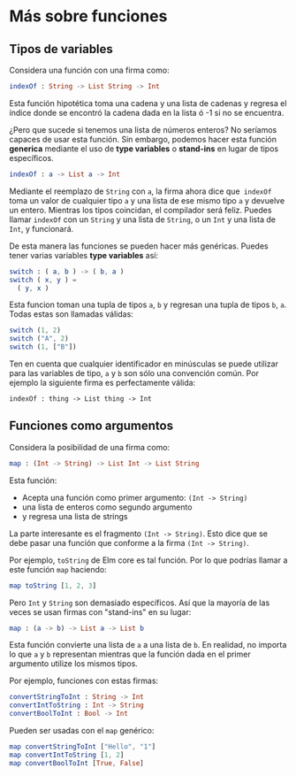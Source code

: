 # Más sobre funciones

## Tipos de variables

Considera una función con una firma como:

```elm
indexOf : String -> List String -> Int
```

Esta función hipotética toma una cadena y una lista de cadenas y regresa el índice donde se encontró la cadena dada en la lista ó -1 si no se encuentra.

¿Pero que sucede si tenemos una lista de números enteros? No seríamos capaces de usar esta función. Sin embargo, podemos hacer esta función __generica__ mediante el uso de __type variables__ o __stand-ins__ en lugar de tipos específicos.

```elm
indexOf : a -> List a -> Int
```

Mediante el reemplazo de `String` con `a`, la firma ahora dice que` indexOf` toma un valor de cualquier tipo `a` y una lista de ese mismo tipo `a` y devuelve un entero. Mientras los tipos coincidan, el compilador será feliz. Puedes llamar  `indexOf` con un `String` y una lista de `String`, o un `Int` y una lista de `Int`, y funcionará.

De esta manera las funciones se pueden hacer más genéricas. Puedes tener varias variables __type variables__ así:

```elm
switch : ( a, b ) -> ( b, a )
switch ( x, y ) =
  ( y, x )
```

Esta funcion toman una tupla de tipos `a`, `b` y regresan una tupla de tipos `b`, `a`. Todas estas son llamadas válidas:  

```elm
switch (1, 2)
switch ("A", 2)
switch (1, ["B"])
```

Ten en cuenta que cualquier identificador en minúsculas se puede utilizar para las variables de tipo, `a` y `b` son sólo una convención común. Por ejemplo la siguiente firma es perfectamente válida:

```
indexOf : thing -> List thing -> Int
```

## Funciones como argumentos

Considera la posibilidad de una firma como:

```elm
map : (Int -> String) -> List Int -> List String
```

Esta función:

- Acepta una función como primer argumento: `(Int -> String)`
- una lista de enteros como segundo argumento
- y regresa una lista de strings

La parte interesante es el fragmento `(Int -> String)`. Esto dice que se debe pasar una función que conforme a la firma `(Int -> String)`.

Por ejemplo, `toString` de Elm core es tal función. Por lo que podrías llamar a este función `map` haciendo:

```elm
map toString [1, 2, 3]
```

Pero `Int` y `String` son demasiado específicos. Así que la mayoría de las veces se usan firmas con "stand-ins" en su lugar:

```elm
map : (a -> b) -> List a -> List b
```

Esta función convierte una lista de `a` a una lista de `b`. En realidad, no importa lo que `a` y `b` representan mientras que la función dada en el primer argumento utilize los mismos tipos.

Por ejemplo, funciones con estas firmas:

```elm
convertStringToInt : String -> Int
convertIntToString : Int -> String
convertBoolToInt : Bool -> Int
```

Pueden ser usadas con el `map` genérico:

```elm
map convertStringToInt ["Hello", "1"]
map convertIntToString [1, 2]
map convertBoolToInt [True, False]
```

